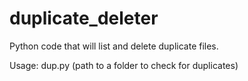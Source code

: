 # duplicate_deleter
Python code that will list and delete duplicate files. 

Usage: 
dup.py (path to a folder to check for duplicates)
